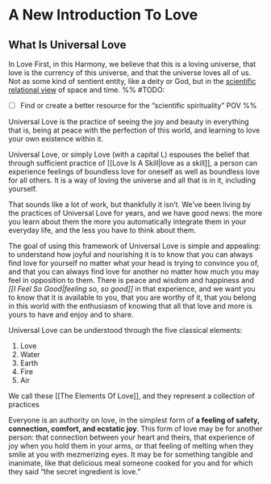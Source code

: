 # A New Introduction To Love

## What Is Universal Love

In Love First, in this Harmony, we believe that this is a loving universe, that love is the currency of this universe, and that the universe loves all of us. Not as some kind of sentient entity, like a deity or God, but in the [scientific relational view](https://interestingengineering.com/a-new-theory-indicates-our-physical-reality-may-be-nothing-but-quantum-mirrors) of space and time.
%% 
#TODO:
- [ ] Find or create a better resource for the “scientific spirituality” POV
%%

Universal Love is the practice of seeing the joy and beauty in everything that is, being at peace with the perfection of this world, and learning to love your own existence within it. 

Universal Love, or simply Love (with a capital L) espouses the belief that through sufficient practice of [[Love Is A Skill|love as a skill]], a person can experience feelings of boundless love for oneself as well as boundless love for all others. It is a way of loving the universe and all that is in it, including yourself. 

That sounds like a lot of work, but thankfully it isn’t. We’ve been living by the practices of Universal Love for years, and we have good news: the more you learn about them the more you automatically integrate them in your everyday life, and the less you have to think about them.

The goal of using this framework of Universal Love is simple and appealing: to understand how joyful and nourishing it is to know that you can always find love for yourself no matter what your head is trying to convince you of, and that you can always find love for another no matter how much you may feel in opposition to them. There is peace and wisdom and happiness and *[[I Feel So Good|feeling so, so good]]* in that experience, and we want you to know that it is available to you, that you are worthy of it, that you belong in this world with the enthusiasm of knowing that all that love and more is yours to have and enjoy and to share.

Universal Love can be understood through the five classical elements:

1. Love
2. Water
3. Earth
4. Fire
5. Air

We call these [[The Elements Of Love]], and they represent a collection of practices

Everyone is an authority on love, in the simplest form of **a feeling of safety, connection, comfort, and ecstatic joy**. This form of love may be for another person: that connection between your heart and theirs, that experience of joy when you hold them in your arms, or that feeling of melting when they smile at you with mezmerizing eyes. It may be for something tangible and inanimate, like that delicious meal someone cooked for you and for which they said “the secret ingredient is love.” 
